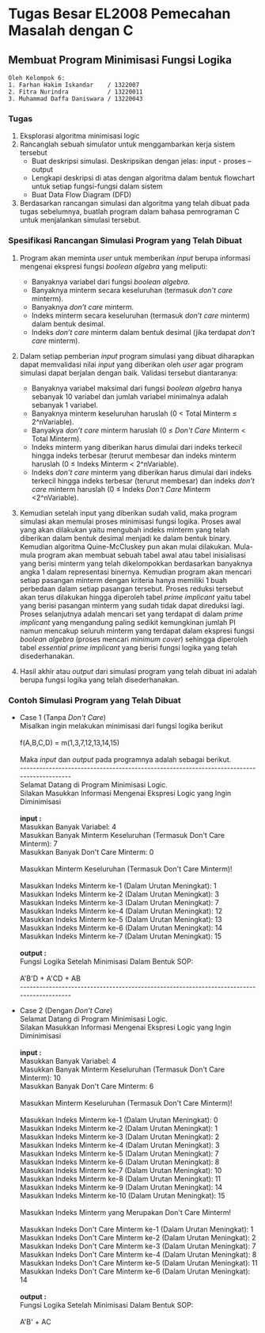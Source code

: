 # Tugas Besar EL2008 Pemecahan Masalah dengan C

## Membuat Program Minimisasi Fungsi Logika

```
Oleh Kelompok 6:
1. Farhan Hakim Iskandar    / 1322007
2. Fitra Nurindra           / 13220011
3. Muhammad Daffa Daniswara	/ 13220043
```

### Tugas

1. Eksplorasi algoritma minimisasi logic
2. Rancanglah sebuah simulator untuk menggambarkan kerja sistem tersebut
    - Buat deskripsi simulasi. Deskripsikan dengan jelas: input - proses – output 
    - Lengkapi deskripsi di atas dengan algoritma dalam bentuk flowchart untuk setiap fungsi-fungsi dalam sistem
    - Buat Data Flow Diagram (DFD)
3. Berdasarkan rancangan simulasi dan algoritma yang telah dibuat pada tugas sebelumnya, buatlah program dalam bahasa pemrograman C untuk menjalankan simulasi tersebut.

### Spesifikasi Rancangan Simulasi Program yang Telah Dibuat
1. Program akan meminta _user_ untuk memberikan _input_ berupa informasi mengenai ekspresi fungsi _boolean algebra_ yang meliputi:
   -	Banyaknya variabel dari fungsi _boolean algebra_.
   -	Banyaknya minterm secara keseluruhan (termasuk _don’t care_ minterm).
   -	Banyaknya _don’t care_ minterm.
   -	Indeks minterm secara keseluruhan (termasuk _don’t care_ minterm) dalam bentuk desimal.
   -	Indeks _don’t care_ minterm dalam bentuk desimal (jika terdapat _don't care_ minterm).
   
2. Dalam setiap pemberian _input_ program simulasi yang dibuat diharapkan dapat memvalidasi nilai _input_ yang diberikan oleh _user_ agar program simulasi dapat berjalan dengan baik. Validasi tersebut diantaranya:
   -  Banyaknya variabel maksimal dari fungsi _boolean algebra_ hanya sebanyak 10 variabel dan jumlah variabel minimalnya adalah sebanyak 1 variabel.
   -  Banyaknya minterm keseluruhan haruslah (0 < Total Minterm ≤ 2^nVariable).
   -  Banyakya _don’t care_ minterm haruslah (0 ≤ _Don't Care_ Minterm < Total Minterm).
   -  Indeks minterm yang diberikan harus dimulai dari indeks terkecil hingga indeks terbesar (terurut membesar dan indeks minterm haruslah (0 ≤ Indeks Minterm < 2^nVariable).
   -  	Indeks _don’t care_ minterm yang diberikan harus dimulai dari indeks terkecil hingga indeks terbesar (terurut membesar) dan indeks _don’t care_ minterm haruslah (0 ≤ Indeks _Don't Care_ Minterm <2^nVariable).
  
3. Kemudian setelah input yang diberikan sudah valid, maka program simulasi akan memulai proses minimisasi fungsi logika. Proses awal yang akan dilakukan yaitu mengubah indeks minterm yang telah diberikan dalam bentuk desimal menjadi ke dalam bentuk binary. Kemudian algoritma Quine-McCluskey pun akan mulai dilakukan. Mula-mula program akan membuat sebuah tabel awal atau tabel inisialisasi yang berisi minterm yang telah dikelompokkan berdasarkan banyaknya angka 1 dalam representasi binernya. Kemudian program akan mencari setiap pasangan minterm dengan kriteria hanya memiliki 1 buah perbedaan dalam setiap pasangan tersebut. Proses reduksi tersebut akan terus dilakukan hingga diperoleh tabel _prime implicant_ yaitu tabel yang berisi pasangan minterm yang sudah tidak dapat direduksi lagi. Proses selanjutnya adalah mencari set yang terdapat di dalam _prime implicant_ yang mengandung paling sedikit kemungkinan jumlah PI namun mencakup seluruh minterm yang terdapat dalam ekspresi fungsi _boolean algebra_ (proses mencari _minimum cover_) sehingga diperoleh tabel _essential prime implicant_ yang berisi fungsi logika yang telah disederhanakan.

5. Hasil akhir atau _output_ dari simulasi program yang telah dibuat ini adalah berupa fungsi logika yang telah disederhanakan.

### Contoh Simulasi Program yang Telah Dibuat
* Case 1 (Tanpa _Don't Care_)<br>
Misalkan ingin melakukan minimisasi dari fungsi logika berikut <br>
<br>f(A,B,C,D) = m(1,3,7,12,13,14,15)<br>
<br>Maka _input_ dan _output_ pada programnya adalah sebagai berikut.<br>------------------------------------------------------------------------------------------
<br>Selamat Datang di Program Minimisasi Logic. <br>
Silakan Masukkan Informasi Mengenai Ekspresi Logic yang Ingin Diminimisasi <br>
<br>**input :**<br>
Masukkan Banyak Variabel: 4 <br>
Masukkan Banyak Minterm Keseluruhan (Termasuk Don't Care Minterm): 7 <br>
Masukkan Banyak Don't Care Minterm: 0 <br>
<br>Masukkan Minterm Keseluruhan (Termasuk Don't Care Minterm)!<br>
<br>Masukkan Indeks Minterm ke-1 (Dalam Urutan Meningkat): 1 <br>
Masukkan Indeks Minterm ke-2 (Dalam Urutan Meningkat): 3<br>
Masukkan Indeks Minterm ke-3 (Dalam Urutan Meningkat): 7<br>
Masukkan Indeks Minterm ke-4 (Dalam Urutan Meningkat): 12<br>
Masukkan Indeks Minterm ke-5 (Dalam Urutan Meningkat): 13<br>
Masukkan Indeks Minterm ke-6 (Dalam Urutan Meningkat): 14<br>
Masukkan Indeks Minterm ke-7 (Dalam Urutan Meningkat): 15<br>
<br>**output :**<br>
Fungsi Logika Setelah Minimisasi Dalam Bentuk SOP:<br>
<br>A'B'D + A'CD + AB<br>------------------------------------------------------------------------------------------

* Case 2 (Dengan _Don't Care_)<br>
Selamat Datang di Program Minimisasi Logic. <br>
Silakan Masukkan Informasi Mengenai Ekspresi Logic yang Ingin Diminimisasi <br>
<br>**input :**<br>
Masukkan Banyak Variabel: 4 <br>
Masukkan Banyak Minterm Keseluruhan (Termasuk Don't Care Minterm): 10 <br>
Masukkan Banyak Don't Care Minterm: 6 <br>
<br>Masukkan Minterm Keseluruhan (Termasuk Don't Care Minterm)!<br>
<br>Masukkan Indeks Minterm ke-1 (Dalam Urutan Meningkat): 0 <br>
Masukkan Indeks Minterm ke-2 (Dalam Urutan Meningkat): 1<br>
Masukkan Indeks Minterm ke-3 (Dalam Urutan Meningkat): 2<br>
Masukkan Indeks Minterm ke-4 (Dalam Urutan Meningkat): 3<br>
Masukkan Indeks Minterm ke-5 (Dalam Urutan Meningkat): 7<br>
Masukkan Indeks Minterm ke-6 (Dalam Urutan Meningkat): 8<br>
Masukkan Indeks Minterm ke-7 (Dalam Urutan Meningkat): 10<br>
Masukkan Indeks Minterm ke-8 (Dalam Urutan Meningkat): 11<br>
Masukkan Indeks Minterm ke-9 (Dalam Urutan Meningkat): 14<br>
Masukkan Indeks Minterm ke-10 (Dalam Urutan Meningkat): 15<br>
<br>Masukkan Indeks Minterm yang Merupakan Don't Care Minterm!<br>
<br>Masukkan Indeks Don't Care Minterm ke-1 (Dalam Urutan Meningkat): 1<br>
Masukkan Indeks Don't Care Minterm ke-2 (Dalam Urutan Meningkat): 2<br>
Masukkan Indeks Don't Care Minterm ke-3 (Dalam Urutan Meningkat): 7<br>
Masukkan Indeks Don't Care Minterm ke-4 (Dalam Urutan Meningkat): 8<br>
Masukkan Indeks Don't Care Minterm ke-5 (Dalam Urutan Meningkat): 11<br>
Masukkan Indeks Don't Care Minterm ke-6 (Dalam Urutan Meningkat): 14<br>
<br>**output :**<br>
Fungsi Logika Setelah Minimisasi Dalam Bentuk SOP:<br>
<br>A'B' + AC<br>

